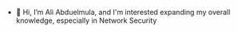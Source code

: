 - 👋 Hi, I’m Ali Abduelmula, and I'm interested expanding my overall knowledge, especially in Network Security
